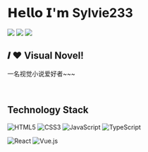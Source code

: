 # 𝗛𝗲𝗹𝗹𝗼 𝗜'𝗺 Sylvie233

[![](https://img.shields.io/badge/github-sylvie233-green)](https://github.com/sylvie-233)
[![](https://img.shields.io/badge/%E6%8E%98%E9%87%91-sylvie233-green)](https://juejin.cn/user/43636197953101)
[![](https://img.shields.io/badge/%E4%B8%AA%E4%BA%BA%E5%8D%9A%E5%AE%A2-sylvie233-green)](http://www.sylvie233.com/)



## 𝑰 ❤️ Visual Novel!

一名视觉小说爱好者~~~

<br>

## Technology Stack

![HTML5](https://img.shields.io/badge/-HTML5-%23E44D27?style=flat-square&logo=html5&logoColor=ffffff)
![CSS3](https://img.shields.io/badge/-CSS3-%231572B6?style=flat-square&logo=css3)
![JavaScript](https://img.shields.io/badge/-JavaScript-%23F7DF1C?style=flat-square&logo=javascript&logoColor=000000&labelColor=%23F7DF1C&color=%23FFCE5A)
![TypeScript](https://img.shields.io/badge/-TypeScript-007ACC?style=flat-square&logo=typescript&logoColor=white)

![React](https://img.shields.io/badge/-React-%23282C34?style=flat-square&logo=react)
![Vue.js](https://img.shields.io/badge/-Vue.js-%232c3e50?style=flat-square&logo=vuedotjs)
